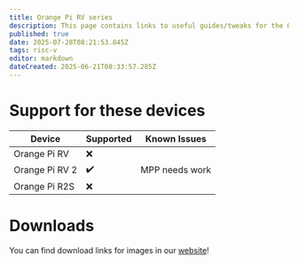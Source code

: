 ```yaml
---
title: Orange Pi RV series
description: This page contains links to useful guides/tweaks for the OPI RV Series devices
published: true
date: 2025-07-28T08:21:53.845Z
tags: risc-v
editor: markdown
dateCreated: 2025-06-21T08:33:57.285Z
---
```


# Support for these devices
| Device            | Supported | Known Issues |
|-------------------|-----------|--------------|
| Orange Pi RV      | ❌        |              |
| Orange Pi RV 2    | ✔️        |MPP needs work|
| Orange Pi R2S     | ❌        |              |

# Downloads
You can find download links for images in our [website](https://bredos.org/download.html)!